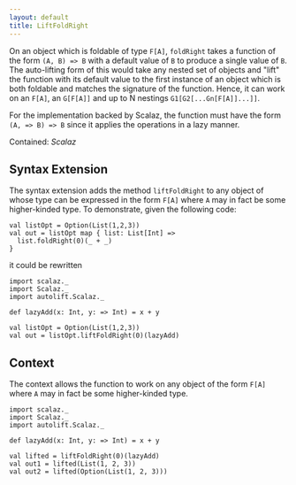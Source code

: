 ```yaml
---
layout: default
title: LiftFoldRight
---
```


On an object which is foldable of type `F[A]`, `foldRight` takes a function of the form `(A, B) => B` with a default value of `B` to produce a single value of `B`. The auto-lifting form of this would take any nested set of objects and "lift" the function with its default value to the first instance of an object which is both foldable and matches the signature of the function. Hence, it can work on an `F[A]`, an `G[F[A]]` and up to N nestings `G1[G2[...Gn[F[A]]...]]`.

For the implementation backed by Scalaz, the function must have the form `(A, => B) => B` since it applies the operations in a lazy manner.

Contained: *Scalaz*

## Syntax Extension

The syntax extension adds the method `liftFoldRight` to any object of whose type can be expressed in the form `F[A]` where `A` may in fact be some higher-kinded type. To demonstrate, given the following code:

```tut
val listOpt = Option(List(1,2,3))
val out = listOpt map { list: List[Int] =>
  list.foldRight(0)(_ + _)
}
```

it could be rewritten

```tut
import scalaz._
import Scalaz._
import autolift.Scalaz._

def lazyAdd(x: Int, y: => Int) = x + y

val listOpt = Option(List(1,2,3))
val out = listOpt.liftFoldRight(0)(lazyAdd)
```

## Context

The context allows the function to work on any object of the form `F[A]` where `A` may in fact be some higher-kinded type.

```tut
import scalaz._
import Scalaz._
import autolift.Scalaz._

def lazyAdd(x: Int, y: => Int) = x + y

val lifted = liftFoldRight(0)(lazyAdd)
val out1 = lifted(List(1, 2, 3))
val out2 = lifted(Option(List(1, 2, 3)))
```